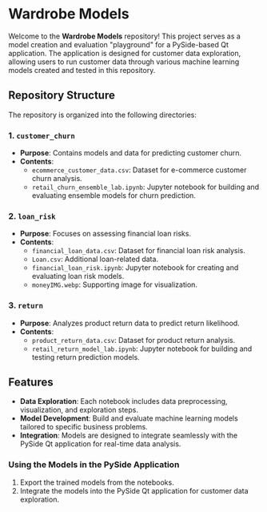 # Wardrobe Models

Welcome to the **Wardrobe Models** repository! This project serves as a model creation and evaluation "playground" for a PySide-based Qt application. The application is designed for customer data exploration, allowing users to run customer data through various machine learning models created and tested in this repository.

## Repository Structure

The repository is organized into the following directories:

### 1. `customer_churn`
- **Purpose**: Contains models and data for predicting customer churn.
- **Contents**:
  - `ecommerce_customer_data.csv`: Dataset for e-commerce customer churn analysis.
  - `retail_churn_ensemble_lab.ipynb`: Jupyter notebook for building and evaluating ensemble models for churn prediction.

### 2. `loan_risk`
- **Purpose**: Focuses on assessing financial loan risks.
- **Contents**:
  - `financial_loan_data.csv`: Dataset for financial loan risk analysis.
  - `Loan.csv`: Additional loan-related data.
  - `financial_loan_risk.ipynb`: Jupyter notebook for creating and evaluating loan risk models.
  - `moneyIMG.webp`: Supporting image for visualization.

### 3. `return`
- **Purpose**: Analyzes product return data to predict return likelihood.
- **Contents**:
  - `product_return_data.csv`: Dataset for product return analysis.
  - `retail_return_model_lab.ipynb`: Jupyter notebook for building and testing return prediction models.

## Features

- **Data Exploration**: Each notebook includes data preprocessing, visualization, and exploration steps.
- **Model Development**: Build and evaluate machine learning models tailored to specific business problems.
- **Integration**: Models are designed to integrate seamlessly with the PySide Qt application for real-time data analysis.

### Using the Models in the PySide Application
1. Export the trained models from the notebooks.
2. Integrate the models into the PySide Qt application for customer data exploration.

